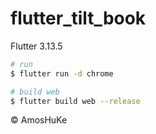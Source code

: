 # flutter_tilt_book

Flutter 3.13.5

```sh
# run
$ flutter run -d chrome

# build web
$ flutter build web --release
```
© AmosHuKe
